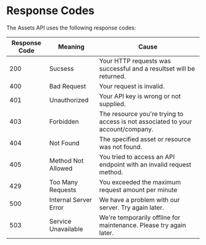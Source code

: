 # Response Codes

The Assets API uses the following response codes:


Response Code | Meaning | Cause
---------- | ------- | -------
200 | Sucsess | Your HTTP requests was successful and a resultset will be returned.
400 | Bad Request | Your request is invalid.
401 | Unauthorized | Your API key is wrong or not supplied.
403 | Forbidden | The resource you're trying to access is not associated to your account/company.
404 | Not Found | The specified asset or resource was not found.
405 | Method Not Allowed | You tried to access an API endpoint with an invalid request method.
429 | Too Many Requests | You exceeded the maximum request amount per minute
500 | Internal Server Error | We have a problem with our server. Try again later.
503 | Service Unavailable | We're temporarily offline for maintenance. Please try again later.
